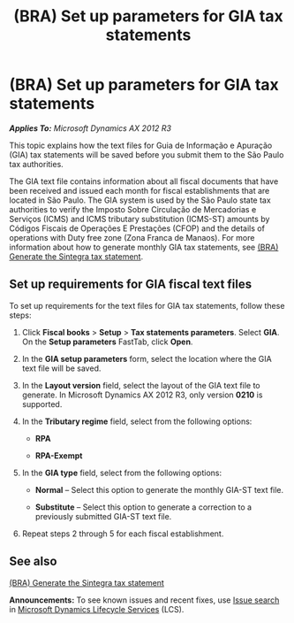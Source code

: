 ﻿---
title: (BRA) Set up parameters for GIA tax statements
TOCTitle: (BRA) Set up parameters for GIA tax statements
ms:assetid: e6e649f3-6e57-4544-b8fa-b56d92ce69b5
ms:mtpsurl: https://technet.microsoft.com/en-us/library/Dn600282(v=AX.60)
ms:contentKeyID: 62200247
ms.date: 04/18/2014
mtps_version: v=AX.60
f1_keywords:
- Forms.FBTaxStatementSetupParameters_BR
- MsDynAx060.Forms.FBTaxStatementSetupParameters_BR
---

# (BRA) Set up parameters for GIA tax statements 


_**Applies To:** Microsoft Dynamics AX 2012 R3_

This topic explains how the text files for Guia de Informação e Apuração (GIA) tax statements will be saved before you submit them to the São Paulo tax authorities.

The GIA text file contains information about all fiscal documents that have been received and issued each month for fiscal establishments that are located in São Paulo. The GIA system is used by the São Paulo state tax authorities to verify the Imposto Sobre Circulação de Mercadorias e Serviços (ICMS) and ICMS tributary substitution (ICMS-ST) amounts by Códigos Fiscais de Operações E Prestações (CFOP) and the details of operations with Duty free zone (Zona Franca de Manaos). For more information about how to generate monthly GIA tax statements, see [(BRA) Generate the Sintegra tax statement](bra-generate-the-sintegra-tax-statement.md).

## Set up requirements for GIA fiscal text files

To set up requirements for the text files for GIA tax statements, follow these steps:

1.  Click **Fiscal books** \> **Setup** \> **Tax statements parameters**. Select **GIA**. On the **Setup parameters** FastTab, click **Open**.

2.  In the **GIA setup parameters** form, select the location where the GIA text file will be saved.

3.  In the **Layout version** field, select the layout of the GIA text file to generate. In Microsoft Dynamics AX 2012 R3, only version **0210** is supported.

4.  In the **Tributary regime** field, select from the following options:
    
      - **RPA**
    
      - **RPA-Exempt**

5.  In the **GIA type** field, select from the following options:
    
      - **Normal** – Select this option to generate the monthly GIA-ST text file.
    
      - **Substitute** – Select this option to generate a correction to a previously submitted GIA-ST text file.

6.  Repeat steps 2 through 5 for each fiscal establishment.

## See also

[(BRA) Generate the Sintegra tax statement](bra-generate-the-sintegra-tax-statement.md)

  
**Announcements:** To see known issues and recent fixes, use [Issue search](http://go.microsoft.com/fwlink/?linkid=389258) in [Microsoft Dynamics Lifecycle Services](http://go.microsoft.com/fwlink/?linkid=306505) (LCS).

